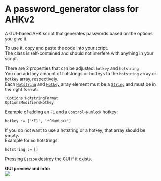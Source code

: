# A password_generator class for AHKv2

A GUI-based AHK script that generates passwords based on the options you give it.

To use it, copy and paste the code into your script.  
The class is self-contained and should not interfere with anything in your script.

There are 2 properties that can be adjusted: `hotkey` and `hotstring`  
You can add any amount of hotstrings or hotkeys to the `hotstring` array or `hotkey` array, respectively.  
Each [`Hotstring`](https://www.autohotkey.com/docs/v2/lib/Hotstring.htm) and [`Hotkey`](https://www.autohotkey.com/docs/v2/Hotkey.htm) array element must be a [`String`](https://www.autohotkey.com/docs/v2/Concepts.htm#strings) and must be in the right format: 

    :Options:HotstringFormat
    OptionsModifiersHotkey

Example of adding an `F1` and a `Control+Numlock` hotkey:

    hotkey := ['*F1', '*^NumLock']

If you do not want to use a hotstring or a hotkey, that array should be empty.  
Example for no hotstrings:

    hotstring := []

Pressing `Escape` destroy the GUI if it exists.

**GUI preview and info:**  
![](https://i.imgur.com/GStsICk.png)

